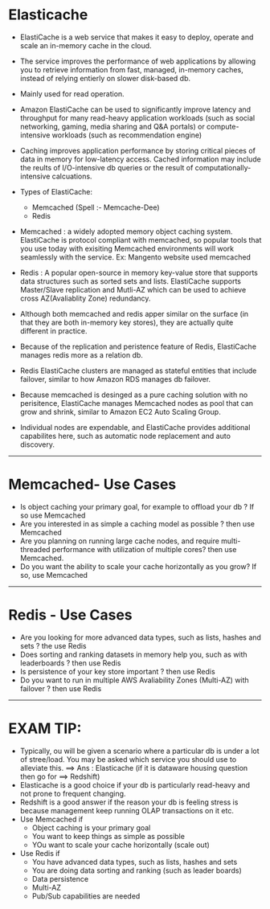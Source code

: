 # Elasticache

- ElastiCache is a web service that makes it easy to deploy, operate and scale an in-memory cache in the cloud.
- The service improves the performance of web applications by allowing you to retrieve information from fast, managed, in-memory caches, instead of relying entierly on slower disk-based db.
- Mainly used for read operation.
- Amazon ElastiCache can be used to significantly improve latency and throughput for many read-heavy application workloads (such as social networking, gaming, media sharing and Q&A portals) or compute-intensive workloads (such as recommendation engine)
- Caching improves application performance by storing critical pieces of data in memory for low-latency access. Cached information may include the reults of I/O-intensive db queries or the result of computationally-intensive calcuations.

- Types of ElastiCache:

  - Memcached (Spell :- Memcache-Dee)
  - Redis

- Memcached : a widely adopted memory object caching system. ElastiCache is protocol compliant with memcached, so popular tools that you use today with exisiting Memcached environments will work seamlessly with the service. Ex: Mangento website used memcached

- Redis : A popular open-source in memory key-value store that supports data structures such as sorted sets and lists. ElastiCache supports Master/Slave replication and Mutli-AZ which can be used to achieve cross AZ(Avaliablity Zone) redundancy.

- Although both memcached and redis apper similar on the surface (in that they are both in-memory key stores), they are actually quite different in practice.

- Because of the replication and peristence feature of Redis, ElastiCache manages redis more as a relation db.
- Redis ElastiCache clusters are managed as stateful entities that include failover, similar to how Amazon RDS manages db failover.

- Because memcached is desinged as a pure caching solution with no perisitence, ElastiCache manages Memcached nodes as pool that can grow and shrink, similar to Amazon EC2 Auto Scaling Group.
- Individual nodes are expendable, and ElastiCache provides additional capabilites here, such as automatic node replacement and auto discovery.

---

# Memcached- Use Cases

- Is object caching your primary goal, for example to offload your db ? If so use Memcached
- Are you interested in as simple a caching model as possible ? then use Memcached
- Are you planning on running large cache nodes, and require multi-threaded performance with utilization of multiple cores? then use Memcached.
- Do you want the ability to scale your cache horizontally as you grow? If so, use Memcached

---

# Redis - Use Cases

- Are you looking for more advanced data types, such as lists, hashes and sets ? the use Redis
- Does sorting and ranking datasets in memory help you, such as with leaderboards ? then use Redis
- Is persistence of your key store important ? then use Redis
- Do you want to run in multiple AWS Avaliability Zones (Multi-AZ) with failover ? then use Redis

---

# EXAM TIP:

- Typically, ou will be given a scenario where a particular db is under a lot of stree/load. You may be asked which service you should use to alleviate this. ==> Ans : Elasticache (if it is dataware housing question then go for ==> Redshift)
- Elasticache is a good choice if your db is particularly read-heavy and not prone to frequent changing.
- Redshift is a good answer if the reason your db is feeling stress is because management keep running OLAP transactions on it etc.
- Use Memcached if
  - Object caching is your primary goal
  - You want to keep things as simple as possible
  - YOu want to scale your cache horizontally (scale out)
- Use Redis if
  - You have advanced data types, such as lists, hashes and sets
  - You are doing data sorting and ranking (such as leader boards)
  - Data persistence
  - Multi-AZ
  - Pub/Sub capabilities are needed
